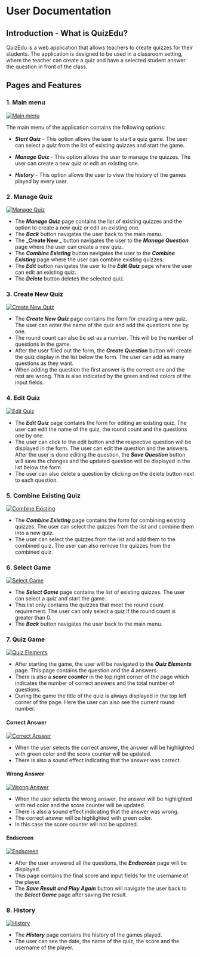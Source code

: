 # User Documentation

## Introduction - What is QuizEdu?

QuizEdu is a web application that allows teachers to create quizzes for their students. The application is designed to be used in a classroom setting, where the teacher can create a quiz and have a selected student answer the question in front of the class.

## Pages and Features

### 1. Main menu

[![Main menu](./images/1-main-menu.png)](./images/1-main-menu.png)

The main menu of the application contains the following options:

- **_Start Quiz_** - This option allows the user to start a quiz game. The user can select a quiz from the list of existing quizzes and start the game.

- **_Manage Quiz_** - This option allows the user to manage the quizzes. The user can create a new quiz or edit an existing one.

- **_History_** - This option allows the user to view the history of the games played by every user.

### 2. Manage Quiz

[![Manage Quiz](./images/2-manage-quizzes.png)](./images/2-manage-quizzes.png)

- The **_Manage Quiz_** page contains the list of existing quizzes and the option to create a new quiz or edit an existing one.
- The **_Back_** button navigates the user back to the main menu.
- The **_Create New _** button navigates the user to the **_Manage Question_** page where the user can create a new quiz.
- The **_Combine Existing_** button navigates the user to the **_Combine Existing_** page where the user can combine existing quizzes.
- The **_Edit_** button navigates the user to the **_Edit Quiz_** page where the user can edit an existing quiz.
- The **_Delete_** button deletes the selected quiz.

### 3. Create New Quiz

[![Create New Quiz](./images/3-create-quiz.png)](./images/3-create-quiz.png)

- The **_Create New Quiz_** page contains the form for creating a new quiz. The user can enter the name of the quiz and add the questions one by one.
- The round count can also be set as a number. This will be the number of questions in the game.
- After the user filled out the form, the **_Create Question_** button will create the quiz display in the list below the form. The user can add as many questions as they want.
- When adding the question the first answer is the correct one and the rest are wrong. This is also indicated by the green and red colors of the input fields.

### 4. Edit Quiz

[![Edit Quiz](./images/4-edit-quiz.png)](./images/4-edit-quiz.png)

- The **_Edit Quiz_** page contains the form for editing an existing quiz. The user can edit the name of the quiz, the round count and the questions one by one.
- The user can click to the edit button and the respective question will be displayed in the form. The user can edit the question and the answers. After the user is done editing the question, the **_Save Question_** button will save the changes and the updated question will be displayed in the list below the form.
- The user can also delete a question by clicking on the delete button next to each question.

### 5. Combine Existing Quiz

[![Combine Existing](./images/4-combine-quiz.png)](./images/5-combine-quiz.png)

- The **_Combine Existing_** page contains the form for combining existing quizzes. The user can select the quizzes from the list and combine them into a new quiz.
- The user can select the quizzes from the list and add them to the combined quiz. The user can also remove the quizzes from the combined quiz.

### 6. Select Game

[![Select Game](./images/5-select-game.png)](./images/5-select-game.png)

- The **_Select Game_** page contains the list of existing quizzes. The user can select a quiz and start the game.
- This list only contains the quizzes that meet the round count requirement. The user can only select a quiz if the round count is greater than 0.
- The **_Back_** button navigates the user back to the main menu.

### 7. Quiz Game

[![Quiz Elements](./images/6-quiz-elements.png)](./images/6-quiz-elements.png)

- After starting the game, the user will be navigated to the **_Quiz Elements_** page. This page contains the question and the 4 answers.
- There is also a **_score counter_** in the top right corner of the page which indicates the number of correct answers and the total number of questions.
- During the game the title of the quiz is always displayed in the top left corner of the page. Here the user can also see the current round number.

#### Correct Answer

[![Correct Answer](./images/7-correct-answer.png)](./images/7-correct-answer.png)

- When the user selects the correct answer, the answer will be highlighted with green color and the score counter will be updated.
- There is also a sound effect indicating that the answer was correct.

#### Wrong Answer

[![Wrong Answer](./images/8-wrong-answer.png)](./images/8-wrong-answer.png)

- When the user selects the wrong answer, the answer will be highlighted with red color and the score counter will be updated.
- There is also a sound effect indicating that the answer was wrong.
- The correct answer will be highlighted with green color.
- In this case the score counter will not be updated.

#### Endscreen

[![Endscreen](./images/9-endscreen.png)](./images/9-endscreen.png)

- After the user answered all the questions, the **_Endscreen_** page will be displayed.
- This page contains the final score and input fields for the username of the player.
- The **_Save Result and Play Again_** button will navigate the user back to the **_Select Game_** page after saving the result.

### 8. History

[![History](./images/10-history.png)](./images/10-history.png)

- The **_History_** page contains the history of the games played.
- The user can see the date, the name of the quiz, the score and the username of the player.
